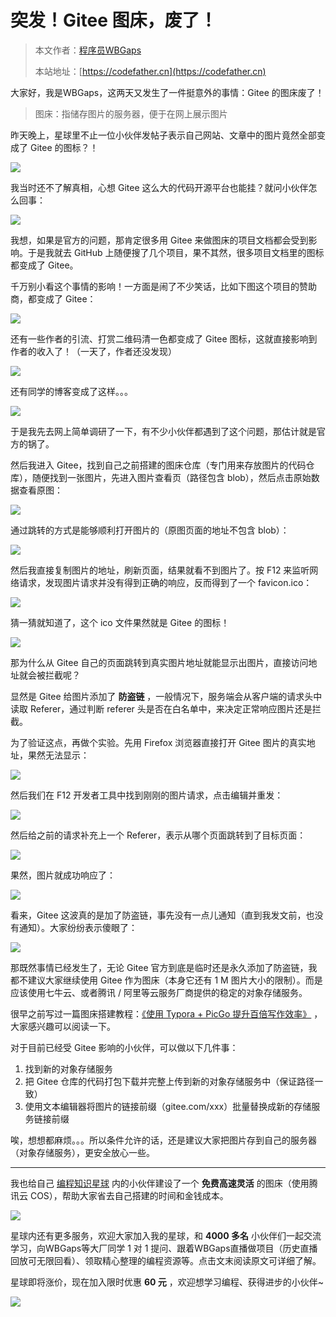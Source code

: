 # 突发！Gitee 图床，废了！

> 本文作者：[程序员WBGaps](https://yuyuanweb.feishu.cn/wiki/Abldw5WkjidySxkKxU2cQdAtnah)
>
> 本站地址：[https://codefather.cn](https://codefather.cn)

大家好，我是WBGaps，这两天又发生了一件挺意外的事情：Gitee 的图床废了！

> 图床：指储存图片的服务器，便于在网上展示图片

昨天晚上，星球里不止一位小伙伴发帖子表示自己网站、文章中的图片竟然全部变成了 Gitee 的图标？！

![](https://pic.yupi.icu/5563/202311091233311.png)

我当时还不了解真相，心想 Gitee 这么大的代码开源平台也能挂？就问小伙伴怎么回事：

![](https://pic.yupi.icu/5563/202311091233306.png)

我想，如果是官方的问题，那肯定很多用 Gitee 来做图床的项目文档都会受到影响。于是我就去 GitHub 上随便搜了几个项目，果不其然，很多项目文档里的图标都变成了 Gitee。

千万别小看这个事情的影响！一方面是闹了不少笑话，比如下图这个项目的赞助商，都变成了 Gitee：

![](https://pic.yupi.icu/5563/202311091233316.png)

还有一些作者的引流、打赏二维码清一色都变成了 Gitee 图标，这就直接影响到作者的收入了！（一天了，作者还没发现）

![](https://pic.yupi.icu/5563/202311091233360.png)

还有同学的博客变成了这样。。。

![](https://pic.yupi.icu/5563/202311091233371.png)

于是我先去网上简单调研了一下，有不少小伙伴都遇到了这个问题，那估计就是官方的锅了。

然后我进入 Gitee，找到自己之前搭建的图床仓库（专门用来存放图片的代码仓库），随便找到一张图片，先进入图片查看页（路径包含 blob），然后点击原始数据查看原图：

![](https://pic.yupi.icu/5563/202311091233402.png)

通过跳转的方式是能够顺利打开图片的（原图页面的地址不包含 blob）：

![](https://pic.yupi.icu/5563/202311091233851.png)

然后我直接复制图片的地址，刷新页面，结果就看不到图片了。按 F12 来监听网络请求，发现图片请求并没有得到正确的响应，反而得到了一个 favicon.ico：

![](https://pic.yupi.icu/5563/202311091233822.png)

猜一猜就知道了，这个 ico 文件果然就是 Gitee 的图标！

![](https://pic.yupi.icu/5563/202311091233839.png)

那为什么从 Gitee 自己的页面跳转到真实图片地址就能显示出图片，直接访问地址就会被拦截呢？

显然是 Gitee 给图片添加了 **防盗链** ，一般情况下，服务端会从客户端的请求头中读取 Referer，通过判断 referer 头是否在白名单中，来决定正常响应图片还是拦截。

为了验证这点，再做个实验。先用 Firefox 浏览器直接打开 Gitee 图片的真实地址，果然无法显示：

![](https://pic.yupi.icu/5563/202311091233847.png)

然后我们在 F12 开发者工具中找到刚刚的图片请求，点击编辑并重发：

![](https://pic.yupi.icu/5563/202311091233873.png)

然后给之前的请求补充上一个 Referer，表示从哪个页面跳转到了目标页面：

![](https://pic.yupi.icu/5563/202311091233000.png)

果然，图片就成功响应了：

![](https://pic.yupi.icu/5563/202311091233290.png)

看来，Gitee 这波真的是加了防盗链，事先没有一点儿通知（直到我发文前，也没有通知）。大家纷纷表示傻眼了：

![](https://pic.yupi.icu/5563/202311091233350.png)

那既然事情已经发生了，无论 Gitee 官方到底是临时还是永久添加了防盗链，我都不建议大家继续使用 Gitee 作为图床（本身它还有 1 M 图片大小的限制）。而是应该使用七牛云、或者腾讯 / 阿里等云服务厂商提供的稳定的对象存储服务。

很早之前写过一篇图床搭建教程：[《使用 Typora + PicGo 提升百倍写作效率》](https://mp.weixin.qq.com/s?__biz=MzI1NDczNTAwMA==&mid=2247483894&idx=1&sn=7291fead256beeaba78e90bd8b046c96&scene=21#wechat_redirect) ，大家感兴趣可以阅读一下。

对于目前已经受 Gitee 影响的小伙伴，可以做以下几件事：

1. 找到新的对象存储服务
2. 把 Gitee 仓库的代码打包下载并完整上传到新的对象存储服务中（保证路径一致）
3. 使用文本编辑器将图片的链接前缀（gitee.com/xxx）批量替换成新的存储服务链接前缀

唉，想想都麻烦。。。所以条件允许的话，还是建议大家把图片存到自己的服务器（对象存储服务），更安全放心一些。



------


我也给自己 [编程知识星球](https://mp.weixin.qq.com/s?__biz=MzI1NDczNTAwMA==&mid=2247505617&idx=1&sn=73c5e2b1ad9b22d93e8fd6153199ab22&scene=21#wechat_redirect) 内的小伙伴建设了一个 **免费高速灵活** 的图床（使用腾讯云 COS），帮助大家省去自己搭建的时间和金钱成本。

![](https://pic.yupi.icu/5563/202311091233366.png)

星球内还有更多服务，欢迎大家加入我的星球，和 **4000 多名** 小伙伴们一起交流学习，向WBGaps等大厂同学 1 对 1 提问、跟着WBGaps直播做项目（历史直播回放可无限回看）、领取精心整理的编程资源等。点击文末阅读原文可详细了解。

星球即将涨价，现在加入限时优惠 **60 元** ，欢迎想学习编程、获得进步的小伙伴~

![](https://pic.yupi.icu/5563/202311091233435.png)